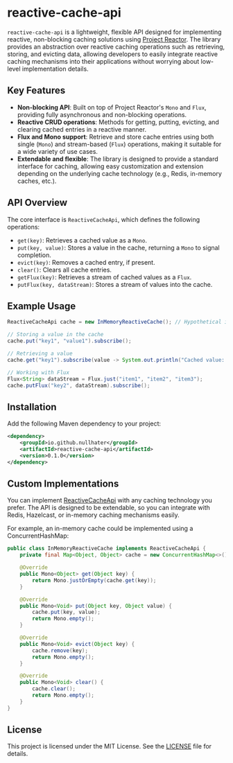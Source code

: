 # reactive-cache-api

`reactive-cache-api` is a lightweight, flexible API designed for implementing reactive, non-blocking caching solutions using [Project Reactor](https://projectreactor.io/). The library provides an abstraction over reactive caching operations such as retrieving, storing, and evicting data, allowing developers to easily integrate reactive caching mechanisms into their applications without worrying about low-level implementation details.

## Key Features

- **Non-blocking API**: Built on top of Project Reactor's `Mono` and `Flux`, providing fully asynchronous and non-blocking operations.
- **Reactive CRUD operations**: Methods for getting, putting, evicting, and clearing cached entries in a reactive manner.
- **Flux and Mono support**: Retrieve and store cache entries using both single (`Mono`) and stream-based (`Flux`) operations, making it suitable for a wide variety of use cases.
- **Extendable and flexible**: The library is designed to provide a standard interface for caching, allowing easy customization and extension depending on the underlying cache technology (e.g., Redis, in-memory caches, etc.).

## API Overview

The core interface is `ReactiveCacheApi`, which defines the following operations:

- `get(key)`: Retrieves a cached value as a `Mono`.
- `put(key, value)`: Stores a value in the cache, returning a `Mono` to signal completion.
- `evict(key)`: Removes a cached entry, if present.
- `clear()`: Clears all cache entries.
- `getFlux(key)`: Retrieves a stream of cached values as a `Flux`.
- `putFlux(key, dataStream)`: Stores a stream of values into the cache.

## Example Usage

```java
ReactiveCacheApi cache = new InMemoryReactiveCache(); // Hypothetical implementation

// Storing a value in the cache
cache.put("key1", "value1").subscribe();

// Retrieving a value
cache.get("key1").subscribe(value -> System.out.println("Cached value: " + value));

// Working with Flux
Flux<String> dataStream = Flux.just("item1", "item2", "item3");
cache.putFlux("key2", dataStream).subscribe();
```
## Installation
Add the following Maven dependency to your project:
```xml
<dependency>
    <groupId>io.github.nullhater</groupId>
    <artifactId>reactive-cache-api</artifactId>
    <version>0.1.0</version>
</dependency>
```

## Custom Implementations
You can implement [ReactiveCacheApi](src/main/java/io/github/nullhater/reactive/cache/api/ReactiveCacheApi.java) with any caching technology you prefer. The API is designed to be extendable, so you can integrate with Redis, Hazelcast, or in-memory caching mechanisms easily.

For example, an in-memory cache could be implemented using a ConcurrentHashMap:
```java
public class InMemoryReactiveCache implements ReactiveCacheApi {
    private final Map<Object, Object> cache = new ConcurrentHashMap<>();

    @Override
    public Mono<Object> get(Object key) {
        return Mono.justOrEmpty(cache.get(key));
    }

    @Override
    public Mono<Void> put(Object key, Object value) {
        cache.put(key, value);
        return Mono.empty();
    }

    @Override
    public Mono<Void> evict(Object key) {
        cache.remove(key);
        return Mono.empty();
    }

    @Override
    public Mono<Void> clear() {
        cache.clear();
        return Mono.empty();
    }
}
```

## License
This project is licensed under the MIT License. See the [LICENSE](LICENSE) file for details.